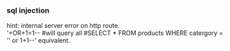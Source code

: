 ### sql injection

hint: internal server error on http route.  
 '+OR+1=1-- #will query all #SELECT \* FROM products WHERE catergory = '' or 1+1--' equivalent.
